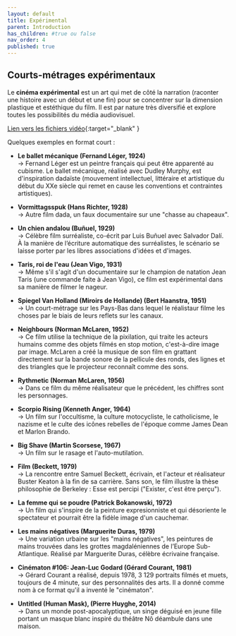 ```yaml
---
layout: default
title: Expérimental
parent: Introduction
has_children: #true ou false
nav_order: 4
published: true
---
```

## Courts-métrages expérimentaux
Le **cinéma expérimental** est un art qui met de côté la narration (raconter une histoire avec un début et une fin) pour se concentrer sur la dimension plastique et estéthique du film. Il est par nature très diversifié et explore toutes les possibilités du média audiovisuel.

[Lien vers les fichiers vidéo](https://drive.google.com/drive/folders/1cr9seuKgrYSSWkXjoJU8xkOLYqbV_HFw?usp=drive_link){:target="_blank" }

Quelques exemples en format court :
- **Le ballet mécanique (Fernand Léger, 1924)**  
→ Fernand Léger est un peintre français qui peut être apparenté au cubisme. Le ballet mécanique, réalisé avec Dudley Murphy, est d'inspiration dadaïste (mouvement intellectuel, littéraire et artistique du début du XXe siècle qui remet en cause les conventions et contraintes artistiques).

- **Vormittagsspuk (Hans Richter, 1928)**  
→ Autre film dada, un faux documentaire sur une "chasse au chapeaux".

- **Un chien andalou (Buñuel, 1929)**  
→ Célèbre film surréaliste, co-écrit par Luis Buñuel avec Salvador Dalí. À la manière de l’écriture automatique des surréalistes, le scénario se laisse porter par les libres associations d'idées et d'images.

- **Taris, roi de l'eau (Jean Vigo, 1931)**  
→ Même s'il s'agit d'un documentaire sur le champion de natation Jean Taris (une commande faite à Jean Vigo), ce film est expérimental dans sa manière de filmer le nageur.

- **Spiegel Van Holland (Miroirs de Hollande) (Bert Haanstra, 1951)**  
→ Un court-métrage sur les Pays-Bas dans lequel le réalistaur filme les choses par le biais de leurs reflets sur les canaux. 

- **Neighbours (Norman McLaren, 1952)**   
→ Ce film utilise la technique de la pixilation, qui traite les acteurs humains comme des objets filmés en stop motion, c'est-à-dire image par image. McLaren a créé la musique de son film en grattant directement sur la bande sonore de la pellicule des ronds, des lignes et des triangles que le projecteur reconnaît comme des sons.

- **Rythmetic (Norman McLaren, 1956)**  
→ Dans ce film du même réalisateur que le précédent, les chiffres sont les personnages.

- **Scorpio Rising (Kenneth Anger, 1964)**  
→ Un film sur l'occultisme,  la culture motocycliste, le catholicisme, le nazisme et le culte des icônes rebelles de l'époque comme James Dean et Marlon Brando. 

- **Big Shave (Martin Scorsese, 1967)**  
→ Un film sur le rasage et l'auto-mutilation.

- **Film (Beckett, 1979)**  
→ La rencontre entre Samuel Beckett, écrivain, et l'acteur et réalisateur Buster Keaton à la fin de sa carrière. Sans son, le film illustre la thèse philosophie de Berkeley : Esse est percipi ("Exister, c'est être perçu").
- **La femme qui se poudre (Patrick Bokanowski, 1972)**  
→ Un film qui s'inspire de la peinture expresionniste et qui désoriente le spectateur et pourrait être la fidèle image d'un cauchemar.

- **Les mains négatives (Marguerite Duras, 1979)**  
→ Une variation urbaine sur les "mains négatives", les peintures de mains trouvées dans les grottes magdaléniennes de l’Europe Sub-Atlantique. Réalisé  par Marguerite Duras, célèbre écrivaine française. 

- **Cinématon #106: Jean-Luc Godard (Gérard Courant, 1981)**  
→ Gérard Courant a réalisé, depuis 1978, 3 129 portraits filmés et muets, toujours de 4 minute, sur des personnalités des arts. Il a donné comme nom à ce format qu'il a inventé le "cinématon".

- **Untitled (Human Mask), (Pierre Huyghe, 2014)**  
→ Dans un monde post-apocalyptique, un singe déguisé en jeune fille portant un masque blanc inspiré du théâtre Nô déambule dans une maison.